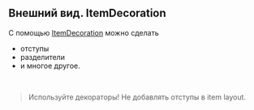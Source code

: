 ## Внешний вид. ItemDecoration

С помощью [ItemDecoration](https://developer.android.com/reference/androidx/recyclerview/widget/RecyclerView.ItemDecoration?hl=en) можно сделать
* отступы
* разделители
* и многое другое.

<br>

>Используйте декораторы! Не добавлять отступы в item layout.

<!-- .element: class="noveo-warn fragment" data-fragment-index="1" -->
